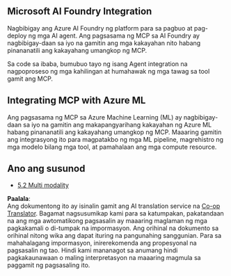 <!--
CO_OP_TRANSLATOR_METADATA:
{
  "original_hash": "33daea2e41ef7635cf13c41d6a3ea773",
  "translation_date": "2025-07-14T00:08:21+00:00",
  "source_file": "05-AdvancedTopics/mcp-integration/README.md",
  "language_code": "tl"
}
-->
## Microsoft AI Foundry Integration

Nagbibigay ang Azure AI Foundry ng platform para sa pagbuo at pag-deploy ng mga AI agent. Ang pagsasama ng MCP sa AI Foundry ay nagbibigay-daan sa iyo na gamitin ang mga kakayahan nito habang pinananatili ang kakayahang umangkop ng MCP.

Sa code sa ibaba, bumubuo tayo ng isang Agent integration na nagpoproseso ng mga kahilingan at humahawak ng mga tawag sa tool gamit ang MCP.

## Integrating MCP with Azure ML

Ang pagsasama ng MCP sa Azure Machine Learning (ML) ay nagbibigay-daan sa iyo na gamitin ang makapangyarihang kakayahan ng Azure ML habang pinananatili ang kakayahang umangkop ng MCP. Maaaring gamitin ang integrasyong ito para magpatakbo ng mga ML pipeline, magrehistro ng mga modelo bilang mga tool, at pamahalaan ang mga compute resource.

## Ano ang susunod

- [5.2 Multi modality](../mcp-multi-modality/README.md)

**Paalala**:  
Ang dokumentong ito ay isinalin gamit ang AI translation service na [Co-op Translator](https://github.com/Azure/co-op-translator). Bagamat nagsusumikap kami para sa katumpakan, pakatandaan na ang mga awtomatikong pagsasalin ay maaaring maglaman ng mga pagkakamali o di-tumpak na impormasyon. Ang orihinal na dokumento sa orihinal nitong wika ang dapat ituring na pangunahing sanggunian. Para sa mahahalagang impormasyon, inirerekomenda ang propesyonal na pagsasalin ng tao. Hindi kami mananagot sa anumang hindi pagkakaunawaan o maling interpretasyon na maaaring magmula sa paggamit ng pagsasaling ito.